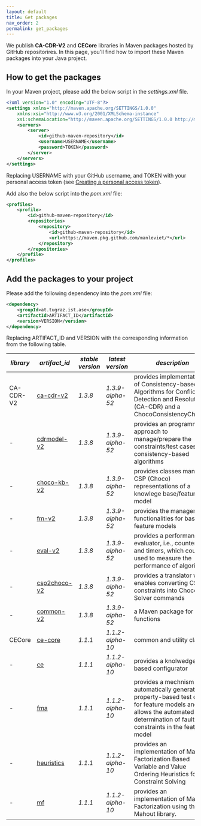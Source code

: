 ```yaml
---
layout: default
title: Get packages
nav_order: 2
permalink: get_packages
---
```


We publish **CA-CDR-V2** and **CECore** libraries in Maven packages hosted by GitHub repositorires.
In this page, you'll find how to import these Maven packages into your Java project.

## How to get the packages

In your Maven project, please add the below script in the *settings.xml* file.

```xml
<?xml version="1.0" encoding="UTF-8"?>
<settings xmlns="http://maven.apache.org/SETTINGS/1.0.0"
    xmlns:xsi="http://www.w3.org/2001/XMLSchema-instance"
    xsi:schemaLocation="http://maven.apache.org/SETTINGS/1.0.0 http://maven.apache.org/xsd/settings-1.0.0.xsd">
    <servers>
        <server>
            <id>github-maven-repository</id>
            <username>USERNAME</username>
            <password>TOKEN</password>
        </server>
    </servers>
</settings>
```
Replacing USERNAME with your GitHub username, and TOKEN with your personal access token (see [Creating a personal access token]).

Add also the below script into the *pom.xml* file:

```xml
<profiles>
    <profile>
        <id>github-maven-repository</id>
        <repositories>
            <repository>
                <id>github-maven-repository</id>
                <url>https://maven.pkg.github.com/manleviet/*</url>
            </repository>
        </repositories>
    </profile>
</profiles>
```

## Add the packages to your project

Please add the following dependency into the *pom.xml* file:

```xml
<dependency>
    <groupId>at.tugraz.ist.ase</groupId>
    <artifactId>ARTIFACT_ID</artifactId>
    <version>VERSION</version>
</dependency>
```

Replacing ARTIFACT_ID and VERSION with the corresponding information from the following table.

|*library* | *artifact_id*                                       | *stable version* | *latest version* | *description*                            |
|---|----------------------------------------------|------------------------------------------|---|---|
| CA-CDR-V2 | [ca-cdr-v2](https://github.com/manleviet/CA-CDR-V2/packages/1417091)  | *1.3.8* | *1.3.9-alpha-52* | provides implementations of Consistency-based Algorithms for Conflict Detection and Resolution (CA-CDR) and a ChocoConsistencyChecker |
| - | [cdrmodel-v2](https://github.com/manleviet/CA-CDR-V2/packages/1408661) | *1.3.8* | *1.3.9-alpha-52* | provides an programmatic approach to manage/prepare the constraints/test cases for consistency-based algorithms |
| - | [choco-kb-v2](https://github.com/manleviet/CA-CDR-V2/packages/1408660)    | *1.3.8* | *1.3.9-alpha-52* | provides classes managing CSP (Choco) representations of a knowlege base/feature model |
| - | [fm-v2](https://github.com/manleviet/CA-CDR-V2/packages/1408657)         | *1.3.8* | *1.3.9-alpha-52* | provides the management functionalities for basic feature models |
| - | [eval-v2](https://github.com/manleviet/CA-CDR-V2/packages/1408656)      | *1.3.8* | *1.3.9-alpha-52* | provides a performance evaluator, i.e., counters and timers, which could be used to measure the performance of algorithms |
| - | [csp2choco-v2](https://github.com/manleviet/CA-CDR-V2/packages/1408654) | *1.3.8* | *1.3.9-alpha-52* | provides a translator which enables converting CSP constraints into Choco Solver commands |
| - | [common-v2](https://github.com/manleviet/CA-CDR-V2/packages/1408257) | *1.3.8* | *1.3.9-alpha-52* | a Maven package for utility functions |
|CECore | [ce-core](https://github.com/manleviet/CECore/packages/1538019)     | *1.1.1* | *1.1.2-alpha-10* | common and utility classes |
| - | [ce](https://github.com/manleviet/CECore/packages/1538662) | *1.1.1* | *1.1.2-alpha-10* | provides a knolwedge-based configurator |
| -  | [fma](https://github.com/manleviet/CECore/packages/1564988)    | *1.1.1* | *1.1.2-alpha-10* | provides a mechnism to automatically generate property-based test cases for feature models and allows the automated determination of faulty constraints in the feature model |
| - | [heuristics](https://github.com/manleviet/CECore/packages/1538660)         | *1.1.1* | *1.1.2-alpha-10* | provides an implementation of Matrix Factorization Based Variable and Value Ordering Heuristics for Constraint Solving |
| - | [mf](https://github.com/manleviet/CECore/packages/1538658)      | *1.1.1* | *1.1.2-alpha-10* | provides an implementation of Matrix Factorization using the Mahout library. |

[Creating a personal access token]: https://docs.github.com/en/authentication/keeping-your-account-and-data-secure/creating-a-personal-access-token